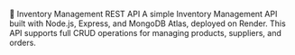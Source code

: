 🏪 Inventory Management REST API
A simple Inventory Management API built with Node.js, Express, and MongoDB Atlas, deployed on Render. This API supports full CRUD operations for managing products, suppliers, and orders.

